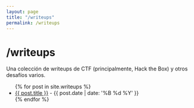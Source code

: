 ```yaml
---
layout: page
title: "/writeups"
permalink: /writeups
---
```


# /writeups

Una colección de writeups de CTF (principalmente, Hack the Box) y otros desafíos varios.

<ul>
  {% for post in site.writeups %}
    <li>
      <a href="{{ post.url }}">{{ post.title }}</a> - {{ post.date | date: '%B %d %Y' }}
    </li>
  {% endfor %}
</ul>